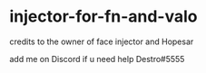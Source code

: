 # injector-for-fn-and-valo

credits to the owner of face injector and Hopesar

add me on Discord if u need help Destro#5555
